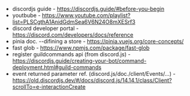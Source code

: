 -   discordjs guide - https://discordjs.guide/#before-you-begin
-   youtbube - https://www.youtube.com/playlist?list=PLSCgthA1AnidGdmSea6V6N24O8mXESrf3
-   discord developer portal - https://discord.com/developers/docs/reference
-   pinia doc. --difining a store - https://pinia.vuejs.org/core-concepts/
-   fast glob - https://www.npmjs.com/package/fast-glob
-   register guildcommands api (from discord.js) - https://discordjs.guide/creating-your-bot/command-deployment.html#guild-commands
-   event returned parameter ref. (discord.js/doc./client/Events/...) - https://old.discordjs.dev/#/docs/discord.js/14.14.1/class/Client?scrollTo=e-interactionCreate
